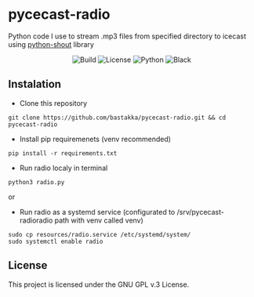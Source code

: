 # pycecast-radio

Python code I use to stream .mp3 files from specified directory to icecast using [python-shout](https://github.com/yomguy/python-shout) library

<p align="center">
  <img src="https://img.shields.io/github/workflow/status/bastakka/pycecast-radio/Pylint?style=for-the-badge" alt="Build"/>
  <img src="https://img.shields.io/github/license/bastakka/pycecast-radio?style=for-the-badge" alt="License"/>
  <img src="https://img.shields.io/badge/python-3.8+-blue?style=for-the-badge" alt="Python"/>
  <img src="https://img.shields.io/badge/code%20style-black-black?style=for-the-badge" alt="Black" />
</p>

## Instalation

- Clone this repository

```
git clone https://github.com/bastakka/pycecast-radio.git && cd pycecast-radio
```

- Install pip requiremenets (venv recommended)

```
pip install -r requirements.txt
```

- Run radio localy in terminal

```
python3 radio.py
```

or

- Run radio as a systemd service (configurated to /srv/pycecast-radioradio path with venv called venv)

```
sudo cp resources/radio.service /etc/systemd/system/
sudo systemctl enable radio
```

## License

This project is licensed under the GNU GPL v.3 License.
